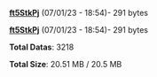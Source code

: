 [**ft5StkPj**](/data/ft5StkPj.txt) (07/01/23 - 18:54)- 291 bytes

[**ft5StkPj**](/data/ft5StkPj.txt) (07/01/23 - 18:54)- 291 bytes

**Total Datas**: 3218

**Total Size**: 20.51 MB / 20.5 MB